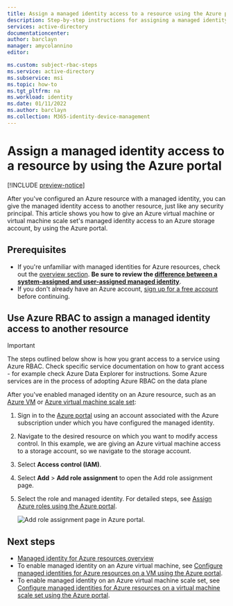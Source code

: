 ```yaml
---
title: Assign a managed identity access to a resource using the Azure portal
description: Step-by-step instructions for assigning a managed identity on one resource access to another resource, by using the Azure portal.
services: active-directory
documentationcenter: 
author: barclayn
manager: amycolannino
editor: 

ms.custom: subject-rbac-steps
ms.service: active-directory
ms.subservice: msi
ms.topic: how-to
ms.tgt_pltfrm: na
ms.workload: identity
ms.date: 01/11/2022
ms.author: barclayn
ms.collection: M365-identity-device-management
---
```


# Assign a managed identity access to a resource by using the Azure portal

[!INCLUDE [preview-notice](../../../includes/active-directory-msi-preview-notice.md)]

After you've configured an Azure resource with a managed identity, you can give the managed identity access to another resource, just like any security principal. This article shows you how to give an Azure virtual machine or virtual machine scale set's managed identity access to an Azure storage account, by using the Azure portal.

## Prerequisites

- If you're unfamiliar with managed identities for Azure resources, check out the [overview section](overview.md). **Be sure to review the [difference between a system-assigned and user-assigned managed identity](overview.md#managed-identity-types)**.
- If you don't already have an Azure account, [sign up for a free account](https://azure.microsoft.com/free/) before continuing.

## Use Azure RBAC to assign a managed identity access to another resource

>[!IMPORTANT]
> The steps outlined below show is how you grant access to a service using Azure RBAC. Check specific service documentation on how to grant access - for example check Azure Data Explorer for instructions. Some Azure services are in the process of adopting Azure RBAC on the data plane

After you've enabled managed identity on an Azure resource, such as an [Azure VM](qs-configure-portal-windows-vm.md) or [Azure virtual machine scale set](qs-configure-portal-windows-vmss.md):

1. Sign in to the [Azure portal](https://portal.azure.com) using an account associated with the Azure subscription under which you have configured the managed identity.

2. Navigate to the desired resource on which you want to modify access control. In this example, we are giving an Azure virtual machine access to a storage account, so we navigate to the storage account.

1. Select **Access control (IAM)**.

1. Select **Add** > **Add role assignment** to open the Add role assignment page.

1. Select the role and managed identity. For detailed steps, see [Assign Azure roles using the Azure portal](../../role-based-access-control/role-assignments-portal.md).

    ![Add role assignment page in Azure portal.](../../../includes/role-based-access-control/media/add-role-assignment-page.png)
     
## Next steps

- [Managed identity for Azure resources overview](overview.md)
- To enable managed identity on an Azure virtual machine, see [Configure managed identities for Azure resources on a VM using the Azure portal](qs-configure-portal-windows-vm.md).
- To enable managed identity on an Azure virtual machine scale set, see [Configure managed identities for Azure resources on a virtual machine scale set using the Azure portal](qs-configure-portal-windows-vmss.md).



